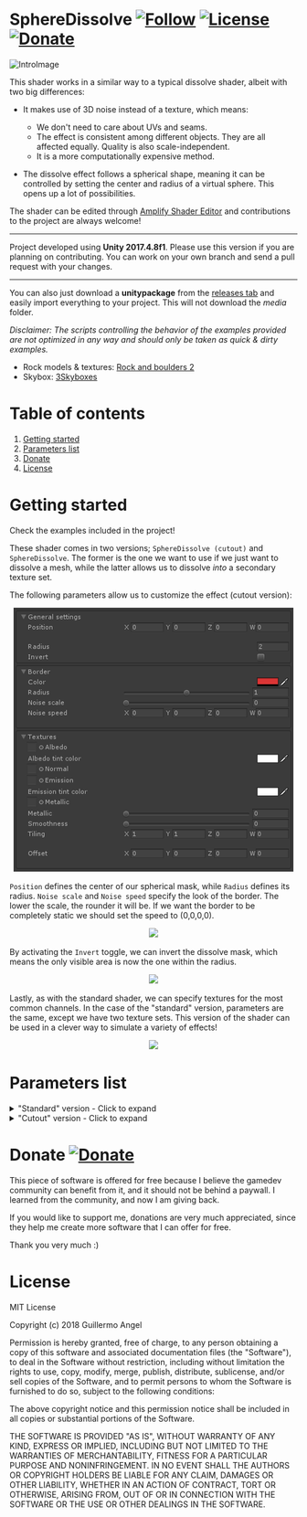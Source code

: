 # SphereDissolve [![Follow](https://img.shields.io/github/followers/adultlink.svg?style=social&label=Follow)](https://github.com/adultlink) [![License](https://img.shields.io/badge/License-MIT-lightgrey.svg?style=flat)](http://adultlink.mit-license.org) [![Donate](https://img.shields.io/badge/Donate-PayPal-green.svg)](https://www.paypal.me/adultlink/5usd) 

![IntroImage](Media/Rocks.gif)

This shader works in a similar way to a typical dissolve shader, albeit with two big differences:

- It makes use of 3D noise instead of a texture, which means:
   - We don't need to care about UVs and seams.
   - The effect is consistent among different objects. They are all affected equally. Quality is also scale-independent.
   - It is a more computationally expensive method.

- The dissolve effect follows a spherical shape, meaning it can be controlled by setting the center and radius of a virtual sphere. This opens up a lot of possibilities.

The shader can be edited through [Amplify Shader Editor](http://amplify.pt/unity/amplify-shader-editor) and contributions to the project are always welcome!

---

Project developed using **Unity 2017.4.8f1**. Please use this version if you are planning on contributing. You can work on your own branch and send a pull request with your changes.

---

You can also just download a **unitypackage** from the [releases tab](https://github.com/AdultLink/SphereDissolve/releases) and easily import everything to your project. This will not download the _media_ folder.

_Disclaimer: The scripts controlling the behavior of the examples provided are not optimized in any way and should only be taken as quick & dirty examples._

- Rock models & textures: [Rock and boulders 2](https://assetstore.unity.com/packages/3d/props/exterior/rock-and-boulders-2-6947)
- Skybox: [3Skyboxes](https://assetstore.unity.com/packages/2d/textures-materials/sky/3-skyboxes-25142)

# Table of contents
1. [Getting started](#getting-started)
2. [Parameters list](#parameters-list)
3. [Donate](#donate)
4. [License](#license)

# Getting started

Check the examples included in the project!

These shader comes in two versions; ``SphereDissolve (cutout)`` and ``SphereDissolve``. The former is the one we want to use if we just want to dissolve a mesh, while the latter allows us to dissolve _into_ a secondary texture set.

The following parameters allow us to customize the effect (cutout version):

<p align="center">
   <img src="Media/Parameters.png">
</p>

``Position`` defines the center of our spherical mask, while ``Radius`` defines its radius. ``Noise scale`` and ``Noise speed`` specify the look of the border. The lower the scale, the rounder it will be. If we want the border to be completely static we should set the speed to (0,0,0,0).

<p align="center">
   <img src="Media/PortalRoom.gif">
</p>

By activating the ``Invert`` toggle, we can invert the dissolve mask, which means the only visible area is now the one within the radius.

<p align="center">
   <img src="Media/Explorer.gif">
</p>

Lastly, as with the standard shader, we can specify textures for the most common channels. In the case of the "standard" version, parameters are the same, except we have two texture sets. This version of the shader can be used in a clever way to simulate a variety of effects!

<p align="center">
   <img src="Media/Link.gif">
</p>

# Parameters list

<details><summary>"Standard" version - Click to expand</summary><p>
 
```C#

//MAIN SETTINGS
_Position
_Radius
_Invert

//BORDER SETTINGS
_Bordercolor
_Borderradius
_Bordernoisescale
_Noisespeed

//TEXTURE SET1 SETTINGS
_Set1_albedo
_Set1_albedo_tint
_Set1_normal
_Set1_emission
_Set1_emission_tint
_Set1_metallic
_Set1_metallic_multiplier
_Set1_smoothness
_Set1_tiling
_Set1_offset

//TEXTURE SET2 SETTINGS
_Set2_albedo
_Set2_albedo_tint
_Set2_normal
_Set2_emission
_Set2_emission_tint
_Set2_metallic
_Set2_metallic_multiplier
_Set2_smoothness
_Set2_tiling
_Set2_offset

```

</p></details>

<details><summary>"Cutout" version - Click to expand</summary><p>

```C#

//MAIN SETTINGS
_Position
_Radius
_Invert

//BORDER SETTINGS
_Bordercolor
_Borderradius
_Bordernoisescale
_Noisespeed

//TEXTURE SETTINGS
_Albedo
_Albedo_tint
_Normal
_Emission
_Emission_tint
_Metallic
_Metallic_multiplier
_Smoothness
_Tiling
_Offset

```

</p></details>

# Donate [![Donate](https://img.shields.io/badge/Donate-PayPal-green.svg)](https://www.paypal.me/adultlink/5usd)

This piece of software is offered for free because I believe the gamedev community can benefit from it, and it should not be behind a paywall. I learned from the community, and now I am giving back.

If you would like to support me, donations are very much appreciated, since they help me create more software that I can offer for free.

Thank you very much :)

# License
MIT License

Copyright (c) 2018 Guillermo Angel

Permission is hereby granted, free of charge, to any person obtaining a copy
of this software and associated documentation files (the "Software"), to deal
in the Software without restriction, including without limitation the rights
to use, copy, modify, merge, publish, distribute, sublicense, and/or sell
copies of the Software, and to permit persons to whom the Software is
furnished to do so, subject to the following conditions:

The above copyright notice and this permission notice shall be included in all
copies or substantial portions of the Software.

THE SOFTWARE IS PROVIDED "AS IS", WITHOUT WARRANTY OF ANY KIND, EXPRESS OR
IMPLIED, INCLUDING BUT NOT LIMITED TO THE WARRANTIES OF MERCHANTABILITY,
FITNESS FOR A PARTICULAR PURPOSE AND NONINFRINGEMENT. IN NO EVENT SHALL THE
AUTHORS OR COPYRIGHT HOLDERS BE LIABLE FOR ANY CLAIM, DAMAGES OR OTHER
LIABILITY, WHETHER IN AN ACTION OF CONTRACT, TORT OR OTHERWISE, ARISING FROM,
OUT OF OR IN CONNECTION WITH THE SOFTWARE OR THE USE OR OTHER DEALINGS IN THE
SOFTWARE.
